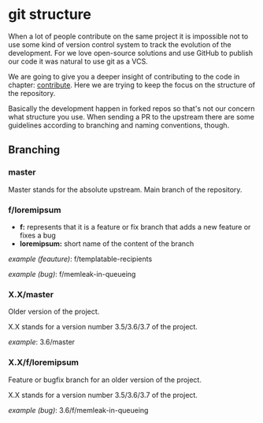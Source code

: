 # git structure

When a lot of people contribute on the same project it is impossible not to use 
some kind of version control system to track the evolution of the development.
For we love open-source solutions and use GitHub to publish our code it was 
natural to use git as a VCS. 

We are going to give you a deeper insight of contributing to the code in
chapter: [contribute](). Here we are trying to keep the focus on the structure
of the repository.

Basically the development happen in forked repos so that's not our concern what 
structure you use. When sending a PR to the upstream there are some guidelines
according to branching and naming conventions, though.

## Branching

### master
Master stands for the absolute upstream. Main branch of the repository.

### f/loremipsum
* **f:** represents that it is a feature or fix branch that adds a new feature or fixes a bug
* **loremipsum:** short name of the content of the branch

_example (feauture)_: f/templatable-recipients

_example (bug)_: f/memleak-in-queueing

### X.X/master
Older version of the project.

X.X stands for a version number 3.5/3.6/3.7 of the project. 

_example_: 3.6/master

### X.X/f/loremipsum
Feature or bugfix branch for an older version of the project.

X.X stands for a version number 3.5/3.6/3.7 of the project. 

_example (bug)_: 3.6/f/memleak-in-queueing

